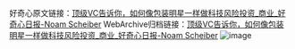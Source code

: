 好奇心原文链接：[顶级VC告诉你，如何像包装明星一样做科技风险投资_商业_好奇心日报-Noam Scheiber](https://www.qdaily.com/articles/9146.html)
WebArchive归档链接：[顶级VC告诉你，如何像包装明星一样做科技风险投资_商业_好奇心日报-Noam Scheiber](http://web.archive.org/web/20180502003952/http://www.qdaily.com:80/articles/9146.html)
![image](http://ww3.sinaimg.cn/large/007d5XDply1g3ve832qurj30u04y51ky)